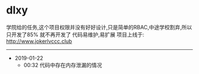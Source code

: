 # dlxy
学院给的任务,这个项目权限并没有好好设计,只是简单的RBAC,中途学校割弃,所以只开发了85% 就不再开发了
代码易维护,易扩展
项目上线于: http://www.jokerlvccc.club



---

* 2019-01-22
    -   00:32  代码中存在内存泄漏的情况
